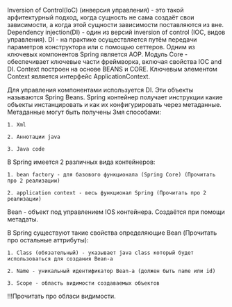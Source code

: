 Inversion of Control(IoC) (инверсия управления) - это такой арфитектурный подход, когда сущность не сама создаёт свои зависимости, а когда этой сущности зависимости поставляются из вне.
Dependency injection(DI) - один из версий inversion of control (IOC, видов управления). DI - на практике осуществляется путём передачи параметров конструктора или с помощью сеттеров. Одним из ключевых компонентов Spring является AOP. Модуль Core - обеспечивает ключевые части фреймворка, включая свойства IOC and DI. Context построен на основе BEANS и CORE. Ключевым элементом Context является интерфейс ApplicationContext. 

Для управления компонентами используется DI. Эти объекты называются Spring Beans. Spring контейнер получает инструкции какие объекты инстанцировать и как их конфигурировать через метаданные. Метаданные могут быть получены 3мя способами:

    1. Xml
    
    2. Аннотации java
    
    3. Java code
    
В Spring имеется 2 различных вида контейнеров:

    1. bean factory - для базового функционала (Spring Core) (Прочитать про 2 реализации)
    
    2. application context - весь функционал Spring (Прочитать про 2 реализации)
    
Bean - объект под управлением IOS контейнера. Создаётся при помощи метадаты. 

В Spring существуют такие свойства определяющие Bean (Прочитать про остальные аттрибуты):

    1. Class (обязательный) - указывает java class который будет использоваться для создания Bean-a
    
    2. Name - уникальный идентификатор Bean-a (должен быть name или id)
    
    3. Scope - область видимости создаваемых объектов
    
!!!Прочитать про обласи видимости.
